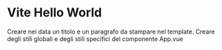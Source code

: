 # Vite Hello World

Creare nei data un titolo e un paragrafo da stampare nel template.
Creare  degli stili globali e degli stili specifici del componente App.vue


